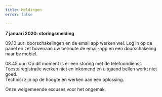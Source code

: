 ```yaml
---
title: Meldingen
error: false

---
```

**7 januari 2020: storingsmelding**

09\.10 uur: doorschakelingen en de email app werken wel. Log in op de panel en zet bovenaan uw belroute de email-app en een doorschakeling naar bv mobiel. 

08\.45 uur: Op dit moment is er een storing met de telefoondienst.   
Toestelregistratie werken niet en inkomend en uitgaand bellen werkt niet goed.  
Technici zijn op de hoogte en werken aan een oplossing.

Onze welgemeende excuses voor het ongemak. 